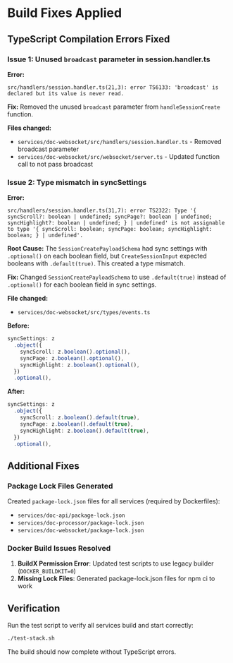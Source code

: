 # Build Fixes Applied

## TypeScript Compilation Errors Fixed

### Issue 1: Unused `broadcast` parameter in session.handler.ts

**Error:**
```
src/handlers/session.handler.ts(21,3): error TS6133: 'broadcast' is declared but its value is never read.
```

**Fix:**
Removed the unused `broadcast` parameter from `handleSessionCreate` function.

**Files changed:**
- `services/doc-websocket/src/handlers/session.handler.ts` - Removed broadcast parameter
- `services/doc-websocket/src/websocket/server.ts` - Updated function call to not pass broadcast

### Issue 2: Type mismatch in syncSettings

**Error:**
```
src/handlers/session.handler.ts(31,7): error TS2322: Type '{ syncScroll?: boolean | undefined; syncPage?: boolean | undefined; syncHighlight?: boolean | undefined; } | undefined' is not assignable to type '{ syncScroll: boolean; syncPage: boolean; syncHighlight: boolean; } | undefined'.
```

**Root Cause:**
The `SessionCreatePayloadSchema` had sync settings with `.optional()` on each boolean field, but `CreateSessionInput` expected booleans with `.default(true)`. This created a type mismatch.

**Fix:**
Changed `SessionCreatePayloadSchema` to use `.default(true)` instead of `.optional()` for each boolean field in sync settings.

**File changed:**
- `services/doc-websocket/src/types/events.ts`

**Before:**
```typescript
syncSettings: z
  .object({
    syncScroll: z.boolean().optional(),
    syncPage: z.boolean().optional(),
    syncHighlight: z.boolean().optional(),
  })
  .optional(),
```

**After:**
```typescript
syncSettings: z
  .object({
    syncScroll: z.boolean().default(true),
    syncPage: z.boolean().default(true),
    syncHighlight: z.boolean().default(true),
  })
  .optional(),
```

## Additional Fixes

### Package Lock Files Generated

Created `package-lock.json` files for all services (required by Dockerfiles):
- `services/doc-api/package-lock.json`
- `services/doc-processor/package-lock.json`
- `services/doc-websocket/package-lock.json`

### Docker Build Issues Resolved

1. **BuildX Permission Error**: Updated test scripts to use legacy builder (`DOCKER_BUILDKIT=0`)
2. **Missing Lock Files**: Generated package-lock.json files for npm ci to work

## Verification

Run the test script to verify all services build and start correctly:

```bash
./test-stack.sh
```

The build should now complete without TypeScript errors.
